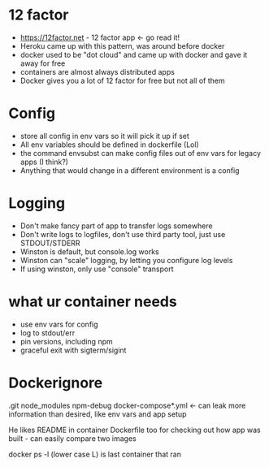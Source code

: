 # 12 factor
- https://12factor.net - 12 factor app <- go read it!
- Heroku came up with this pattern, was around before docker
- docker used to be "dot cloud" and came up with docker and gave it away for free
- containers are almost always distributed apps
- Docker gives you a lot of 12 factor for free but not all of them

# Config
- store all config in env vars so it will pick it up if set
- All env variables should be defined in dockerfile (Lol)
- the command envsubst can make config files out of env vars for legacy apps (I think?)
- Anything that would change in a different environment is a config

# Logging
- Don't make fancy part of app to transfer logs somewhere
- Don't write logs to logfiles, don't use third party tool, just use STDOUT/STDERR
- Winston is default, but console.log works
- Winston can "scale" logging, by letting you configure log levels
- If using winston, only use "console" transport

# what ur container needs
 - use env vars for config
 - log to stdout/err
 - pin versions, including npm
 - graceful exit with sigterm/sigint

# Dockerignore
.git
node_modules
npm-debug
docker-compose*.yml <- can leak more information than desired, like env vars and app setup

He likes README in container
Dockerfile too for checking out how app was built - can easily compare two images

docker ps -l (lower case L) is last container that ran